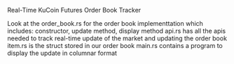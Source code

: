 Real-Time KuCoin Futures Order Book Tracker

Look at the order_book.rs for the order book implementtation which includes: constructor, update method, display method
api.rs has all the apis needed to track real-time update of the market and updating the order book
item.rs is the struct stored in our order book
main.rs contains a program to display the update in columnar format
